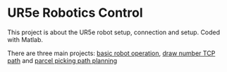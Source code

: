 # UR5e Robotics Control
This project is about the UR5e robot setup, connection and setup. Coded with Matlab.

There are three main projects: [basic robot operation](Project1%20Robot%20Operation/), [draw number TCP path](Project2%20Draw%20Number%20TCP%20Path/) and  [parcel picking path planning](Project2%20Path%20Planning%20Algorithm/)
